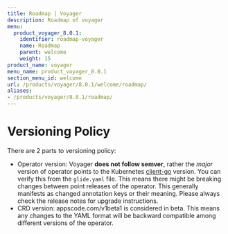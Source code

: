 ```yaml
---
title: Roadmap | Voyager
description: Roadmap of voyager
menu:
  product_voyager_8.0.1:
    identifier: roadmap-voyager
    name: Roadmap
    parent: welcome
    weight: 15
product_name: voyager
menu_name: product_voyager_8.0.1
section_menu_id: welcome
url: /products/voyager/8.0.1/welcome/roadmap/
aliases:
- /products/voyager/8.0.1/roadmap/
---
```


# Versioning Policy

There are 2 parts to versioning policy:

 - Operator version: Voyager __does not follow semver__, rather the _major_ version of operator points to the
Kubernetes [client-go](https://github.com/kubernetes/client-go#branches-and-tags) version. You can verify this
from the `glide.yaml` file. This means there might be breaking changes between point releases of the operator.
This generally manifests as changed annotation keys or their meaning.
Please always check the release notes for upgrade instructions.
 - CRD version: appscode.com/v1beta1 is considered in beta. This means any changes to the YAML format will be backward
compatible among different versions of the operator.

